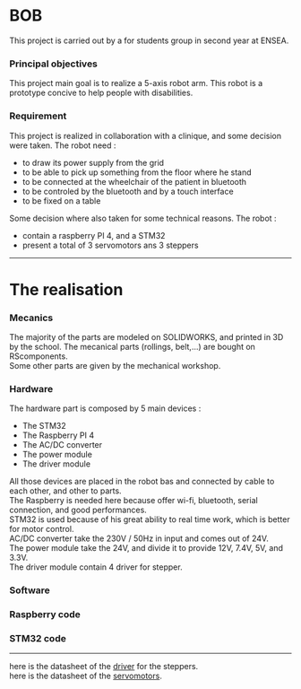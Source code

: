 # BOB

This project is carried out by a for students group in second year at ENSEA.

### Principal objectives

This project main goal is to realize a 5-axis robot arm. This robot is a prototype concive to help people with disabilities. 

### Requirement

This project is realized in collaboration with a clinique, and some decision were taken.
The robot need :

  * to draw its power supply from the grid
  * to be able to pick up something from the floor where he stand
  * to be connected at the wheelchair of the patient in bluetooth
  * to be controled by the bluetooth and by a touch interface
  * to be fixed on a table 

Some decision where also taken for some technical reasons.
The robot :

  * contain a raspberry PI 4, and a STM32
  * present a total of 3 servomotors ans 3 steppers

----------

# The realisation

### Mecanics

The majority of the parts are modeled on SOLIDWORKS, and printed in 3D by the school. The mecanical parts (rollings, belt,...) are bought on RScomponents.  
Some other parts are given by the mechanical workshop.

### Hardware

The hardware part is composed by 5 main devices :

 * The STM32
 * The Raspberry PI 4
 * The AC/DC converter
 * The power module
 * The driver module

All those devices are placed in the robot bas and connected by cable to each other, and other to parts.  
The Raspberry is needed here because offer wi-fi, bluetooth, serial connection, and good performances.  
STM32 is used because of his great ability to real time work, which is better for motor control.  
AC/DC converter take the 230V / 50Hz in input and comes out of 24V.  
The power module take the 24V, and divide it to provide 12V, 7.4V, 5V, and 3.3V.  
The driver module contain 4 driver for stepper.

### Software

### Raspberry code

### STM32 code













----------
here is the datasheet of the [driver](https://www.trinamic.com/fileadmin/assets/Products/ICs_Documents/TMC2225_Datasheet_Rev1.11.pdf) for the steppers.  
here is the datasheet of the [servomotors](https://emanual.robotis.com/docs/en/dxl/x/xl320/).
